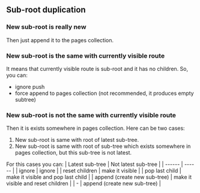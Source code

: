 ## Sub-root duplication

### New sub-root is really new

Then just append it to the pages collection.

### New sub-root is the same with currently visible route

It means that currently visible route is sub-root and it has no children. So, you can:

- ignore push
- force append to pages collection (not recommended, it produces empty subtree)

### New sub-root is not the same with currently visible route

Then it is exists somewhere in pages collection. Here can be two cases:

1. New sub-root is same with root of latest sub-tree.
2. New sub-root is same with root of sub-tree which exists somewhere in pages collection, but this sub-tree is not latest.

For this cases you can:
| Latest sub-tree | Not latest sub-tree |
| ------ | ------ |
| ignore | ignore |
| reset children | make it visible |
| pop last child | make it visible and pop last child |
| append (create new sub-tree) | make it visible and reset children |
| - | append (create new sub-tree) |

